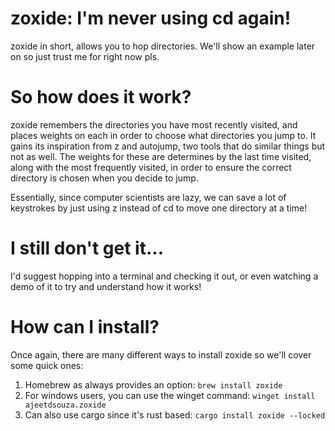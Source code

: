 # zoxide: I'm never using cd again! 

zoxide in short, allows you to hop directories. We'll show an example later on so just trust
me for right now pls.

# So how does it work?

zoxide remembers the directories you have most recently visited, and places weights on 
each in order to choose what directories you jump to. It gains its inspiration from 
z and autojump, two tools that do similar things but not as well. The weights for these
are determines by the last time visited, along with the most frequently visited, in order 
to ensure the correct directory is chosen when you decide to jump.

Essentially, since computer scientists are lazy, we can save a lot of keystrokes by 
just using z instead of cd to move one directory at a time!

# I still don't get it...

I'd suggest hopping into a terminal and checking it out, or even watching a demo of it 
to try and understand how it works! 

# How can I install?

Once again, there are many different ways to install zoxide so we'll cover some quick ones:
1) Homebrew as always provides an option:
```brew install zoxide```
2) For windows users, you can use the winget command:
```winget install ajeetdsouza.zoxide```
3) Can also use cargo since it's rust based:
```cargo install zoxide --locked```
